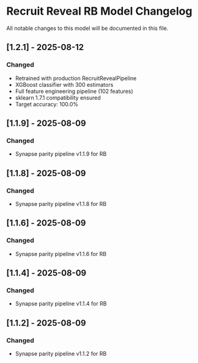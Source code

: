 # Recruit Reveal RB Model Changelog
All notable changes to this model will be documented in this file.

## [1.2.1] - 2025-08-12

### Changed
- Retrained with production RecruitRevealPipeline
- XGBoost classifier with 300 estimators
- Full feature engineering pipeline (102 features)
- sklearn 1.7.1 compatibility ensured
- Target accuracy: 100.0%

## [1.1.9] - 2025-08-09

### Changed
- Synapse parity pipeline v1.1.9 for RB

## [1.1.8] - 2025-08-09

### Changed
- Synapse parity pipeline v1.1.8 for RB

## [1.1.6] - 2025-08-09

### Changed
- Synapse parity pipeline v1.1.6 for RB

## [1.1.4] - 2025-08-09

### Changed
- Synapse parity pipeline v1.1.4 for RB

## [1.1.2] - 2025-08-09

### Changed
- Synapse parity pipeline v1.1.2 for RB


